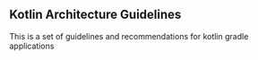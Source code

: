 ## Kotlin Architecture Guidelines

This is a set of guidelines and recommendations for kotlin gradle applications